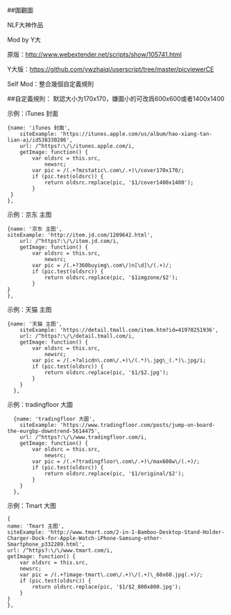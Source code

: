 ##圍觀圖

NLF大神作品

Mod by Y大

原版：http://www.webextender.net/scripts/show/105741.html

Y大版：https://github.com/ywzhaiqi/userscript/tree/master/picviewerCE

Self Mod：整合幾個自定義規則

##自定義規則：
默認大小为170x170，嫌圖小的可改爲600x600或者1400x1400

示例：iTunes 封面

    {name: 'iTunes 封面',
		siteExample: 'https://itunes.apple.com/us/album/hao-xiang-tan-lian-ai/id538330286',
		url: /^https?:\/\/itunes.apple.com/i,
		getImage: function() {
			var oldsrc = this.src,
				newsrc;
			var pic = /(.+?mzstatic\.com\/.+)\/cover170x170/;
			if (pic.test(oldsrc)) {
				return oldsrc.replace(pic, '$1/cover1400x1400');
			}
     }
    },
    
示例：京东 主图

    {name: '京东 主图',
    siteExample: 'http://item.jd.com/1209642.html',
		url: /^https?:\/\/item.jd.com/i,
		getImage: function() {
			var oldsrc = this.src,
				newsrc;
			var pic = /(.+?360buyimg\.com\/)n[\d]\/(.+)/;
			if (pic.test(oldsrc)) {
				return oldsrc.replace(pic, '$1imgzone/$2');
			}
    }
    },

示例：天猫 主图

    {name: '天猫 主图',
		siteExample: 'https://detail.tmall.com/item.htm?id=41970251936',
		url: /^https?:\/\/detail.tmall.com/i,
		getImage: function() {
			var oldsrc = this.src,
				newsrc;
			var pic = /(.+?alicdn\.com\/.+)\/(.*)\.jpg\_(.*)\.jpg/i;
			if (pic.test(oldsrc)) {
				return oldsrc.replace(pic, '$1/$2.jpg');
			}
		}
	  },
	  
示例：tradingfloor 大圖

	  {name: 'tradingfloor 大圖',
		siteExample: 'https://www.tradingfloor.com/posts/jump-on-board-the-eurgbp-downtrend-5614475',
		url: /^https?:\/\/www.tradingfloor.com/i,
		getImage: function() {
			var oldsrc = this.src,
				newsrc;
			var pic = /(.+?tradingfloor\.com\/.+)\/max608w\/(.+)/;
			if (pic.test(oldsrc)) {
				return oldsrc.replace(pic, '$1/original/$2');
			}
		}
	  },
	  
示例：Tmart 大图

    {
    name: 'Tmart 主图',
    siteExample: 'http://www.tmart.com/2-in-1-Bamboo-Desktop-Stand-Holder-Charger-Dock-for-Apple-Watch-iPhone-Samsung-other-Smartphone_p332289.html',
    url: /^https?:\/\/www.tmart.com/i,
    getImage: function() {
        var oldsrc = this.src,
        newsrc;
        var pic = /(.+?image-tmart\.com\/.+)\/(.+)\_60x60.jpg(.+)/;
        if (pic.test(oldsrc)) {
            return oldsrc.replace(pic, '$1/$2_800x800.jpg');
        }
    }
    },